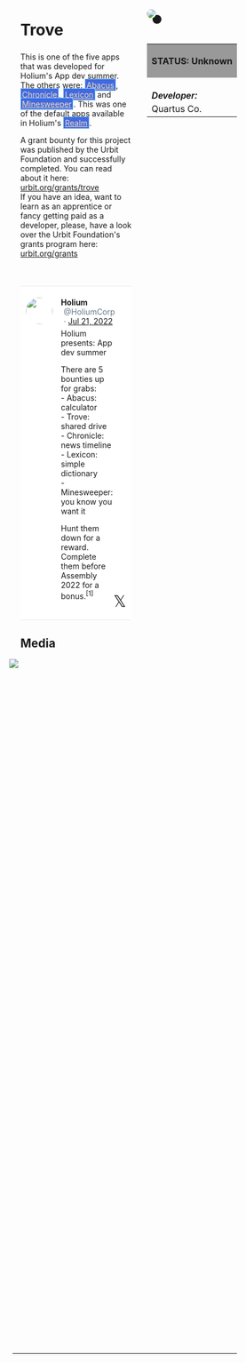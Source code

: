 <style>
	/* %wiki restyling */
.page a{display: inline-block;color: white;border: 1px solid black;margin-right: 6px;padding: 5px;background-color:#3366cc;border-radius:7px;}#page-title{display:none;}.sidebar{margin-right:-20px;padding-top:180px;background-image: url("https://i.imgur.com/enNS7bT.png");background-repeat:no-repeat;background-position-x:53%}#global-menu{border:2px solid cadetblue;}#global-menu a{display:block;margin-bottom:6px;}h1{font-size:2em;margin-top:0em}footer{text-align:left}
	/* Tooltip */
.tooltip {position: relative;display: inline-block;border-bottom: 1px dotted black;}
.tooltip .tooltiptext {visibility: hidden;width: 120px;background-color: black;color: #fff;text-align: center;padding: 5px 0;border-radius: 6px;
position: absolute;z-index: 1;}
.tooltip:hover .tooltiptext {visibility: visible;}
.logo {margin-top:-20px;margin-bottom:30px;margin-left:0px;box-shadow: 10px 10px;border-radius:30px;}
	/* Flexbox */
* {box-sizing: border-box;} body {margin: 0;} #main {display: flex;min-height: calc(100vh - 40vh);} #main > article {flex: 1;} #main > nav, #main > aside {flex: 0 0 20vw;} #main > nav {order: -1;} header{padding: 0em;} footer, article, nav, aside {padding: 1em;}
	/* Urmanac */
.urlink{display:inline-block;padding:1px 4px 1px 4px;font-family:monospace;color:LightSkyBlue; background:RoyalBlue;border-radius:6px;} .wlink{background-color: royalblue;border-radius: 0px;padding: 2px 2px 1px 2px;border: solid 1px lightskyblue;color: wheat;} .xlink{background-color: rgba(130, 130, 130, 20%);border-radius: 0px;padding: 2px 2px 1px 2px;border: solid 1px lightskyblue;color: black;} h5{margin-bottom:-1em;font-family:sans-serif}
img {max-width:100%;} .avator {border-radius:100px;width:48px;margin-right: 15px;} .tweet-wrap {max-width:490px;background: #fff;margin: 0 auto;margin-top: 50px;border-radius:3px;padding: 20px 30px 20px 10px;border-bottom: 1px solid #e6ecf0;border-top: 1px solid #e6ecf0;}.tweet-header {display: flex;align-items:flex-start;font-size:14px;}
.tweet-header-info {font-weight:bold;} .tweet-header-info span {color:#657786;font-weight:normal;margin-left: 5px;} .tweet-header-info p {font-weight:normal;margin-top: 5px;} .tweet-img-wrap {padding-left: 60px;}
</style>
<link href="https://fonts.googleapis.com/css?family=Asap" rel="stylesheet">
<link href="https://fonts.googleapis.com/css?family=Roboto" rel="stylesheet">



<div id="main"><article>

# Trove

This is one of the five apps that was developed for Holium's App dev summer. The others were: <a class="wlink" href="/wiki/~/p/~bordex-ripdur/urmanac/abacus">Abacus</a>, <a class="wlink" href="/wiki/~/p/~bordex-ripdur/urmanac/chronicle">Chronicle</a>, <a class="wlink" href="/wiki/~/p/~bordex-ripdur/urmanac/lexicon">Lexicon</a> and <a class="wlink" href="/wiki/~/p/~bordex-ripdur/urmanac/minesweeper">Minesweeper</a>. This was one of the default apps available in Holium's <a class="wlink" href="/wiki/~/p/~bordex-ripdur/urmanac/realm">Realm</a>.

A grant bounty for this project was published by the Urbit Foundation and successfully completed. You can read about it here: [urbit.org/grants/trove](https://urbit.org/grants/trove) <br>
If you have an idea, want to learn as an apprentice or fancy getting paid as a developer, please, have a look over the Urbit Foundation's grants program here: [urbit.org/grants](https://urbit.org/grants)

<div class="tweet-wrap">
  <div class="tweet-header">
    <img src="https://pbs.twimg.com/profile_images/1714396602545123328/wrN28Q5j_400x400.jpg" alt="" class="avator">
    <div class="tweet-header-info">
      Holium <span>@HoliumCorp</span><span> · <a href="https://x.com/HoliumCorp/status/1550174474141671427">Jul 21, 2022</a>
</span>
      <p>Holium presents: App dev summer</p>
      <p>There are 5 bounties up for grabs:
      <br>- Abacus: calculator
      <br>- Trove: shared drive
      <br>- Chronicle: news timeline
      <br>- Lexicon: simple dictionary
      <br>- Minesweeper: you know you want it</p>
      <p>Hunt them down for a reward. Complete them before Assembly 2022 for a bonus.<sup>[1]</sup></p>
    </div>    
  </div>
<span style="float: right;position: relative;font-size: 2em;top: -30;right: -20;">𝕏</span>
</div>

## Media

<img src="https://i.imgur.com/Nsps4ZI.png" style="margin-left:-20px;margin-top:-10px;max-width:320px">
<img src="https://i.imgur.com/5Mtw9NE.png" style="margin-left:-20px;margin-top:-10px;max-width:320px">

</article><aside>

<img src="https://i.imgur.com/cMkkUyS.jpeg" class="logo">

<table style="width:100%">
  <tr><th style="background-color:#999999">

STATUS: Unknown

</th></tr>
  <tr><td>
	<h5>   Developer: </h5><br>Quartus Co.
  </td></tr>
</table> 

</aside></div>

---------------------------------

